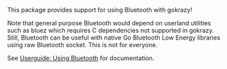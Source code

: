 This package provides support for using Bluetooth with gokrazy!

Note that general purpose Bluetooth would depend on userland utilities such
as bluez which requires C dependencies not supported in gokrazy. Still,
Bluetooth can be useful with native Go Bluetooth Low Energy libraries using
raw Bluetooth socket. This is not for everyone.

See [Userguide: Using Bluetooth](https://gokrazy.org/userguide/bluetooth/) for documentation.
